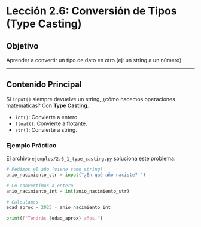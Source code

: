 # Lección 2.6: Conversión de Tipos (Type Casting)

## Objetivo

Aprender a convertir un tipo de dato en otro (ej: un string a un número).

---

## Contenido Principal

Si `input()` siempre devuelve un string, ¿cómo hacemos operaciones matemáticas? Con **Type Casting**.

* `int()`: Convierte a entero.
* `float()`: Convierte a flotante.
* `str()`: Convierte a string.

### Ejemplo Práctico

El archivo `ejemplos/2.6_1_type_casting.py` soluciona este problema.

```python
# Pedimos el año (viene como string)
anio_nacimiento_str = input("¿En qué año naciste? ")

# Lo convertimos a entero
anio_nacimiento_int = int(anio_nacimiento_str)

# Calculamos
edad_aprox = 2025 - anio_nacimiento_int

print(f"Tendrás {edad_aprox} años.")
```
